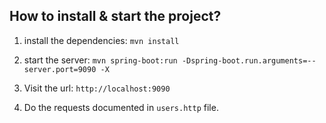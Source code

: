 ## How to install & start the project?

1. install the dependencies:
`mvn install`

2. start the server:
`mvn spring-boot:run -Dspring-boot.run.arguments=--server.port=9090 -X`

3. Visit the url:
`http://localhost:9090`

4. Do the requests documented in `users.http` file.